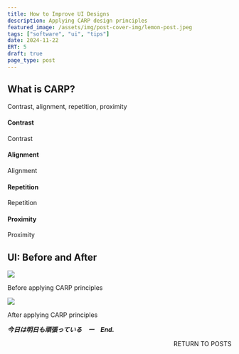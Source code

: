 ```yaml
---
title: How to Improve UI Designs
description: Applying CARP design principles
featured_image: /assets/img/post-cover-img/lemon-post.jpeg
tags: ["software", "ui", "tips"]
date: 2024-11-22
ERT: 5
draft: true
page_type: post
---
```


## What is CARP?

Contrast, alignment, repetition, proximity

#### Contrast

Contrast

#### Alignment

Alignment

#### Repetition

Repetition

#### Proximity

Proximity

## UI: Before and After

<img class="img-fluid" src="/assets/img/post-img/ui-carp/ui-before.png">

<span class="caption text-muted">Before applying CARP principles</span>

<img class="img-fluid" src="/assets/img/post-img/ui-carp/ui-after.png">

<span class="caption text-muted">After applying CARP principles</span>

**_今日は明日も頑張っている　ー　End._**

<a href="/all-posts.html" class="btn btn-primary" style="float: right; margin-bottom: 20px; text-decoration: none;">RETURN TO POSTS</a>
